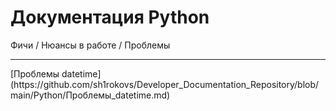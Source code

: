 # Документация Python
Фичи / Нюансы в работе / Проблемы
<hr>
[Проблемы datetime](https://github.com/sh1rokovs/Developer_Documentation_Repository/blob/main/Python/Проблемы_datetime.md)
